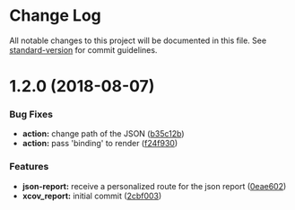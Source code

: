 # Change Log

All notable changes to this project will be documented in this file. See [standard-version](https://github.com/conventional-changelog/standard-version) for commit guidelines.

<a name="1.2.0"></a>
# 1.2.0 (2018-08-07)


### Bug Fixes

* **action:** change path of the JSON ([b35c12b](https://github.com/Gianfranco97/fastlane-plugin-xcov_report/commit/b35c12b))
* **action:** pass 'binding' to render ([f24f930](https://github.com/Gianfranco97/fastlane-plugin-xcov_report/commit/f24f930))


### Features

* **json-report:** receive a personalized route for the json report ([0eae602](https://github.com/Gianfranco97/fastlane-plugin-xcov_report/commit/0eae602))
* **xcov_report:** initial commit ([2cbf003](https://github.com/Gianfranco97/fastlane-plugin-xcov_report/commit/2cbf003))
